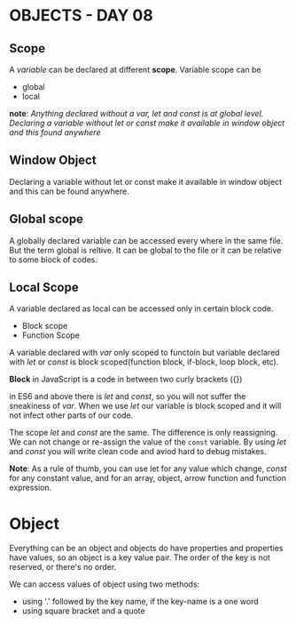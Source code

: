 # OBJECTS - DAY 08

## Scope
A *variable* can be declared at different **scope**. Variable scope can be
+ global
+ local

**note**: *Anything declared without a var, let and const is at global level. Declaring a variable without let or const make it available in window object and this found anywhere*

## Window Object
Declaring a variable without let or const make it available in window object and this can be found anywhere.

## Global scope
A globally declared variable can be accessed every where in the same file. But the term global is reltive. It can be global to the file or it can be relative to some block of codes.

## Local Scope
A variable declared as local can be accessed only in certain block code.
+ Block scope
+ Function Scope

A variable declared with *var* only scoped to functoin but variable declared with *let* or *const* is block scoped(function block, if-block, loop block, etc).

**Block** in JavaScript is a code in between two curly brackets ({})

in ES6 and above there is *let* and *const*, so you will not suffer the sneakiness of *var*. When we use *let* our variable is block scoped and it will not infect other parts of our code.

The scope *let* and *const* are the same. The difference is only reassigning. We can not change or re-assign the value of the <code>const</code> variable. By using *let* and *const* you will write clean code and aviod hard to debug mistakes.

**Note**: As a rule of thumb, you can use let for any value which change, *const* for any constant value, and for an array, object, arrow function and function expression.

# Object
Everything can be an object and objects do have properties and properties have values, so an object is a key value pair. The order of the key is not reserved, or there's no order. 

We can access values of object using two methods:
* using '.' followed by the key name, if the key-name is a one word
* using square bracket and a quote